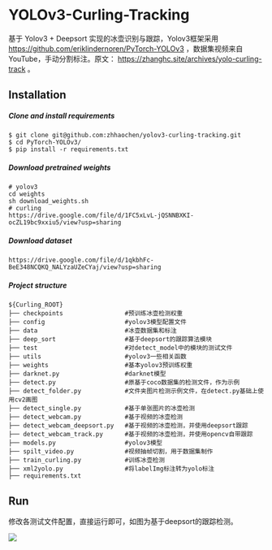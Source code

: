 # YOLOv3-Curling-Tracking

基于 Yolov3 + Deepsort 实现的冰壶识别与跟踪，Yolov3框架采用 https://github.com/eriklindernoren/PyTorch-YOLOv3 ，数据集视频来自YouTube，手动分割标注。原文： https://zhanghc.site/archives/yolo-curling-track 。

## Installation

##### Clone and install requirements

    $ git clone git@github.com:zhhaochen/yolov3-curling-tracking.git
    $ cd PyTorch-YOLOv3/
    $ pip install -r requirements.txt

##### Download pretrained weights

    # yolov3
    cd weights
    sh download_weights.sh
    # curling
    https://drive.google.com/file/d/1FC5xLvL-jQSNNBXKI-ocZL19bc9xxiu5/view?usp=sharing

##### Download dataset

    https://drive.google.com/file/d/1qkbhFc-BeE348NCQKQ_NALYzaUZeCYaj/view?usp=sharing

##### Project structure

```shell
${Curling_ROOT}
├── checkpoints         		#预训练冰壶检测权重
├── config             			#yolov3模型配置文件
├── data               			#冰壶数据集和标注
├── deep_sort       			#基于deepsort的跟踪算法模块
├── test               			#对detect_model中的模块的测试文件
├── utils              			#yolov3一些相关函数
├── weights            			#基本yolov3预训练权重
├── darknet.py         			#darknet模型
├── detect.py					#原基于coco数据集的检测文件，作为示例
├── detect_folder.py   			#文件夹图片检测示例文件，在detect.py基础上使用cv2画图
├── detect_single.py   			#基于单张图片的冰壶检测
├── detect_webcam.py   			#基于视频的冰壶检测
├── detect_webcam_deepsort.py   #基于视频的冰壶检测，并使用deepsort跟踪
├── detect_webcam_track.py      #基于视频的冰壶检测，并使用opencv自带跟踪
├── models.py           		#yolov3模型
├── spilt_video.py         		#视频抽帧切割，用于数据集制作
├── train_curling.py      		#训练冰壶检测
├── xml2yolo.py					#将labelImg标注转为yolo标注
├── requirements.txt
```

## Run

修改各测试文件配置，直接运行即可，如图为基于deepsort的跟踪检测。

![](https://zhanghc-blog-pic.oss-cn-beijing.aliyuncs.com/blog_pic/yolo_deepsort_curling.gif)